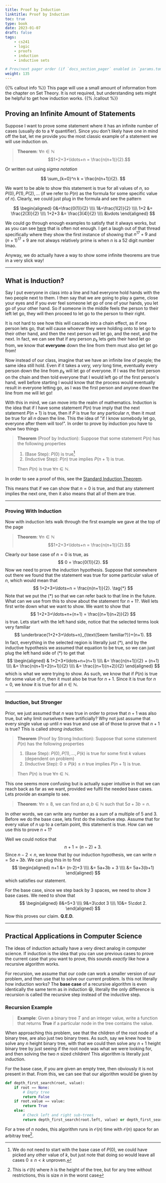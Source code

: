 ```yaml
---
title: Proof by Induction
linktitle: Proof by Induction
toc: true
type: book
date: 2023-01-07
draft: false
tags:
    - cs241
    - logic
    - proofs
    - induction
    - inductive sets

# Prev/next pager order (if `docs_section_pager` enabled in `params.toml`)
weight: 135
---
```


{{% callout info %}}
This page will use a small amount of information from the chapter on Set Theory. It is not required, but understanding sets might be helpful to get how induction works.
{{% /callout %}}

## Proving an Infinite Amount of Statements

Suppose I want to prove some statement where it has an infinite number of cases (usually do to a $\forall$ quantifier). Since you don't likely have one in mind off the bat, let me provide you the most classic example of a statement we will use induction on.

> **Theorem**: $\forall n\in\mathbb{N}$ $$1+2+3+\ldots+n = \frac{n(n+1)}{2}.$$

Or written out using *sigma notation*

$$
\sum_{k=0}^n k = \frac{n(n+1)}{2}.
$$

We want to be able to show this statement is true for all values of $n$, so $P(0),P(1),P(2),\ldots$ (if we refer to $P(n)$ as the formula for some specific value of $n$). Clearly, we could just plug in the formula and see the pattern

$$
\begin{aligned}
0&=\frac{0(1)}{2} \\\\
1&=\frac{1(2)}{2} \\\\
1+2 &= \frac{2(3)}{2} \\\\
1+2+3 &= \frac{3(4)}{2} \\\\
&\vdots
\end{aligned}
$$

We could go through enough  examples to satisfy that it always works, but as you can see [here](https://math.stackexchange.com/questions/514/conjectures-that-have-been-disproved-with-extremely-large-counterexamples) that is often not enough. I get a laugh out of that thread specifically where they show the first instance of showing that $n^{17}+9$ and $(n+1)^{17}+9$ are not always relatively prime is when $n$ is a $52$ digit number lmao.

Anyway, we do actually have a way to show some infinite theorems are true in a very slick way!

---

## What is Induction?

Say I put everyone in class into a line and had everyone hold hands with the two people next to them. I then say that we are going to play a game, close your eyes and if you ever feel someone let go of one of your hands, you let go of your other hand. So if someone in the middle feels the person to their left let go, they will then proceed to let go to the person to their right.

It is not hard to see how this will cascade into a chain effect, as if one person lets go, that will cause whoever they were holding onto to let go to their other hand, and then the next person will let go, and the next, and the next. In fact, we can see that if any person $p_k$ lets gets their hand let go from, we know that **everyone** down the line from them must also get let go from!

Now instead of our class, imagine that we have an infinite line of people; the same idea still hold. Even if it takes a *very, very* long time, eventually every person down the line from $p_k$ will let go of everyone. If I was the first person on the chain and then told everyone that I would left go of the first person's hand, well before starting I would know that the process would eventually result in everyone letting go, as I was the first person and anyone down the line from me will let go!

With this in mind, we can move into the realm of mathematics. Induction is the idea that if I have some statement $P(n)$ true imply that the next statement $P(n+1)$ is true, then if $P$ is true for any particular $n$, then it must be true for all $n$ down the line. This the idea of "if I know somebody let go, everyone after them will too!". In order to prove by induction you have to show two things

> **Theorem** (Proof by Induction): Suppose that some statement $P(n)$ has the following properties
>
> 1. (Base Step): $P(0)$ is true[^1]
> 2. (Inductive Step): $P(n)$ true implies $P(n+1)$ is true.
>
> Then $P(n)$ is true $\forall n\in\mathbb{N}$.

In order to see a proof of this, see the [Standard Induction Theorem](/course/settheory/sections/inductivesets#standard_induction_theorem).

This means that if we can show that $n=0$ is true, and that any statement implies the next one, then it also means that all of them are true.

---

### Proving With Induction

Now with induction lets walk through the first example we gave at the top of the page

> **Theorem**: $\forall n\in\mathbb{N}$ $$1+2+3+\ldots+n = \frac{n(n+1)}{2}.$$

Clearly our base case of $n=0$ is true, as
$$
0 = \frac{0(1)}{2}.
$$
Now we need to prove the induction hypothesis. Suppose that somewhere out there we found that the statement was true for some particular value of $n$, which would mean that
$$
1+2+3+\ldots+n = \frac{n(n+1)}{2}. \tag{*}
$$
Note that we put the (\*) so that we can refer back to that line in the future. What can we use from this to show about the statement for $n+1$?. Well lets first write down what we want to show. We want to show that
$$
1+2+3+\ldots+n+(n+1) = \frac{(n+1)(n+2)}{2}
$$
is true. Lets start with the left hand side, notice that the selected terms look very familiar
$$
\underbrace{1+2+3+\ldots+n}_{\text{Seem familiar?}}+(n+1).
$$
In fact, everything in the selected region is literally just (\*), and by the inductive hypothesis we assumed that equation to be true, so we can just plug the left hand side of (\*) to get that
$$
\begin{aligned}
& 1+2+3+\ldots+n+(n+1) \\\\
&= \frac{n(n+1)}{2} + (n+1) \\\\
&= \frac{n(n+1)+2(n+1)}{2} \\\\
&= \frac{(n+1)(n+2)}{2}
\end{aligned}
$$
which is what we were trying to show. As such, we know that if $P(n)$ is true for some value of $n$, then it must also be true for $n+1$. Since it is true for $n=0$, we know it is true for all $n\in\mathbb{N}$.

---

### Induction, but Stronger

Prior, we just assumed that $n$ was true in order to prove that $n+1$ was also true, but why limit ourselves there artificially? Why not just assume that every single value up until $n$ was true and use all of those to prove that $n+1$ is true? This is called *strong induction*.

> **Theorem** (Proof by Strong Induction): Suppose that some statement $P(n)$ has the following properties
>
> 1. (Base Step): $P(0),P(1),\ldots,P(k)$ is true for some first $k$ values (dependent on problem)
> 2. (Inductive Step): $0\leq P(k)\leq n$ true implies $P(n+1)$ is true.
>
> Then $P(n)$ is true $\forall n\in\mathbb{N}$.

This one seems more confusing but is actually super intuitive in that we can reach back as far as we want, provided we fulfil the needed base cases. Lets provide an example to see.

> **Theorem**: $\forall n\geq 8$, we can find an $a,b\in\mathbb{N}$ such that $5a+3b=n$.

In other words, we can write any number as a sum of a multiple of $5$ and $3$. Before we do the base case, lets first do the inductive step. Assume that for every value of $n$ up to a certain point, this statement is true. How can we use this to prove $n+1$?

Well we could notice that
$$
n+1 = (n-2)+3.
$$
Since $n-2<n$, we know that by our induction hypothesis, we can write $n=5a+3b$. We can plug this in to find
$$
\begin{aligned}
n+1 &= (n-2)+3 \\\\
&= 5a+3b + 3 \\\\
&= 5a+3(b+1)
\end{aligned}
$$
which satisfies our statement.

For the base case, since we step back by $3$ spaces, we need to show $3$ base cases. We need to show that
$$
\begin{aligned}
8&=5+3 \\\\
9&=3\cdot 3 \\\\
10&= 5\cdot 2.
\end{aligned}
$$
Now this proves our claim. **Q.E.D.**

---

## Practical Applications in Computer Science

The ideas of induction actually have a very direct analog in computer science. If induction is the idea that you can use previous cases to prove the current case that you want to prove, this sounds *exactly* like how a recursive algorithm works.

For recursion, we assume that our code can work a smaller version of our problem, and then use that to solve our current problem. Is this not literally how induction works? The **base case** of a recursive algorithm is even identically the same term as in induction 😆, literally the only difference is recursion is called the recursive step instead of the inductive step.

### Recursion Example

> **Example**: Given a binary tree $T$ and an integer value, write a function that returns **True** if a particular node in the tree contains the value.

When approaching this problem, see that the children of the root node of a binary tree, are also just two binary trees. As such, say we knew how to solve any $n$ height binary tree, with that we could then solve any $n+1$ height binary tree by just seeing if the root node was what we were looking for, and then solving the two $n$ sized children! This algorithm is literally just induction.

For the base case, if you are given an empty tree, then obviously it is not present in that. From this, we can see that our algorithm would be given by

```python
def depth_first_search(root, value):
    if root == None:
        # Empty tree
        return False
    if root.value == value:
        return True
    else:
        # Check left and right sub-trees
        return depth_first_search(root.left, value) or depth_first_search(root.right, value)
```

For a tree of $n$ nodes, this algorithm runs in $\mathcal{O}(n)$ time with $\mathcal{O}(n)$ space for an arbitray tree[^2].

[^1]: We do not need to start with the base case of $P(0)$, we could have picked any other value of $k$, but just note that doing so would leave all cases $0\leq n < k$ unproven.

[^2]: This is $\mathcal{O}(h)$ where $h$ is the height of the tree, but for any tree without restrictions, this is size $n$ in the worst case
